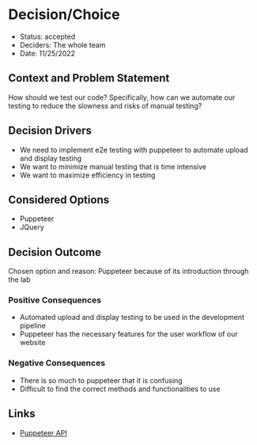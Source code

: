 # Decision/Choice
- Status: accepted
- Deciders: The whole team
- Date: 11/25/2022

## Context and Problem Statement
How should we test our code? Specifically, how can we automate our testing to reduce the slowness and risks of manual testing?

## Decision Drivers
- We need to implement e2e testing with puppeteer to automate upload and display testing
- We want to minimize manual testing that is time intensive
- We want to maximize efficiency in testing

## Considered Options
- Puppeteer
- JQuery

## Decision Outcome
Chosen option and reason: Puppeteer because of its introduction through the lab

### Positive Consequences <!-- optional -->
- Automated upload and display testing to be used in the development pipeline
- Puppeteer has the necessary features for the user workflow of our website

### Negative Consequences <!-- optional -->
- There is so much to puppeteer that it is confusing
- Difficult to find the correct methods and functionalities to use

## Links 
- [Puppeteer API](https://github.com/puppeteer/puppeteer/blob/v1.18.1/docs/api.md)
